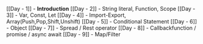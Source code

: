 [[Day - 1]] - **Introduction**
[[Day - 2]] - String literal, Function, Scope
[[Day - 3]] -  Var, Const, Let
[[Day - 4]] - Import-Export, Array(Push,Pop,Shift,Unshift)
[[Day - 5]] -  Conditional Statement
[[Day - 6]] - Object
[[Day - 7]] - Spread / Rest operator
[[Day - 8]] - Callbackfunction / promise / async await
[[Day - 9]] - Map/Filter